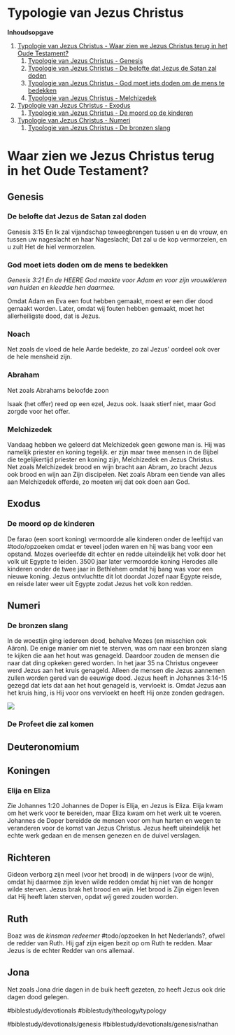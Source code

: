 # Typologie van Jezus Christus
**Inhoudsopgave**
1. [Typologie van Jezus Christus - Waar zien we Jezus Christus terug in het Oude Testament?](bear://x-callback-url/open-note?id=586D6F9D-5A68-4FBB-9D60-819125CD5741-3871-000304038B56B01F&header=Waar%20zien%20we%20Jezus%20Christus%20terug%20in%20het%20Oude%20Testament%3F)
	1. [Typologie van Jezus Christus - Genesis ](bear://x-callback-url/open-note?id=586D6F9D-5A68-4FBB-9D60-819125CD5741-3871-000304038B56B01F&header=Genesis)
	2. [Typologie van Jezus Christus - De belofte dat Jezus de Satan zal doden](bear://x-callback-url/open-note?id=586D6F9D-5A68-4FBB-9D60-819125CD5741-3871-000304038B56B01F&header=De%20belofte%20dat%20Jezus%20de%20Satan%20zal%20doden)
	3. [Typologie van Jezus Christus - God moet iets doden om de mens te bedekken](bear://x-callback-url/open-note?id=586D6F9D-5A68-4FBB-9D60-819125CD5741-3871-000304038B56B01F&header=God%20moet%20iets%20doden%20om%20de%20mens%20te%20bedekken)
	4. [Typologie van Jezus Christus - Melchizedek](bear://x-callback-url/open-note?id=586D6F9D-5A68-4FBB-9D60-819125CD5741-3871-000304038B56B01F&header=Melchizedek)
2. [Typologie van Jezus Christus - Exodus](bear://x-callback-url/open-note?id=586D6F9D-5A68-4FBB-9D60-819125CD5741-3871-000304038B56B01F&header=Exodus)
	1. [Typologie van Jezus Christus - De moord op de kinderen](bear://x-callback-url/open-note?id=586D6F9D-5A68-4FBB-9D60-819125CD5741-3871-000304038B56B01F&header=De%20moord%20op%20de%20kinderen)
3. [Typologie van Jezus Christus - Numeri](bear://x-callback-url/open-note?id=586D6F9D-5A68-4FBB-9D60-819125CD5741-3871-000304038B56B01F&header=Numeri) 
	1. [Typologie van Jezus Christus - De bronzen slang](bear://x-callback-url/open-note?id=586D6F9D-5A68-4FBB-9D60-819125CD5741-3871-000304038B56B01F&header=De%20bronzen%20slang)

# Waar zien we Jezus Christus terug in het Oude Testament?
## Genesis 
### De belofte dat Jezus de Satan zal doden
Genesis 3:15 En Ik zal vijandschap teweegbrengen tussen u en de vrouw,
en tussen uw nageslacht en haar Nageslacht;
Dat zal u de kop vermorzelen,
en u zult Het de hiel vermorzelen.

### God moet iets doden om de mens te bedekken
*Genesis 3:21 En de HEERE God maakte voor ​Adam​ en voor zijn vrouw ​kleren​ van huiden en kleedde hen daarmee.*

Omdat Adam en Eva een fout hebben gemaakt, moest er een dier dood gemaakt worden. 
Later, omdat wij fouten hebben gemaakt, moet het allerheiligste dood, dat is Jezus. 

### Noach
Net zoals de vloed de hele Aarde bedekte, zo zal Jezus' oordeel ook over de hele mensheid zijn.

### Abraham
Net zoals Abrahams beloofde zoon 

Isaak (het offer) reed op een ezel, Jezus ook.
Isaak stierf niet, maar God zorgde voor het offer. 

### Melchizedek
Vandaag hebben we geleerd dat Melchizedek geen gewone man is. Hij was namelijk priester en koning tegelijk. er zijn maar twee mensen in de Bijbel die tegelijkertijd priester en koning zijn, Melchizedek en Jezus Christus.  
Net zoals Melchizedek brood en wijn bracht aan Abram, zo bracht Jezus ook brood en wijn aan Zijn discipelen. Net zoals Abram een tiende van alles aan Melchizedek offerde, zo moeten wij dat ook doen aan God.

## Exodus
### De moord op de kinderen
De farao (een soort koning) vermoordde alle kinderen onder de leeftijd van #todo/opzoeken omdat er teveel joden waren en hij was bang voor een opstand. Mozes overleefde dit echter en redde uiteindelijk het volk door het volk uit Egypte te leiden.
3500 jaar later vermoordde koning Herodes alle kinderen onder de twee jaar in Bethlehem omdat hij bang was voor een nieuwe koning. Jezus ontvluchtte dit lot doordat Jozef naar Egypte reisde, en reisde later weer uit Egypte zodat Jezus het volk kon redden. 

## Numeri
### De bronzen slang
In de woestijn ging iedereen dood, behalve Mozes (en misschien ook Aäron). De enige manier om niet te sterven, was om naar een bronzen slang te kijken die aan het hout was genageld. Daardoor zouden de mensen die naar dat ding opkeken gered worden. 
In het jaar 35 na Christus ongeveer werd Jezus aan het kruis genageld. Alleen de mensen die Jezus aannemen zullen worden gered van de eeuwige dood. 
Jezus heeft in Johannes 3:14-15 gezegd dat iets dat aan het hout genageld is, vervloekt is. Omdat Jezus aan het kruis hing, is Hij voor ons vervloekt en heeft Hij onze zonden gedragen. 

![]((null)/Made+Sin+For+Us+devotional+John+3-14.jpg)


### De Profeet die zal komen

## Deuteronomium


## Koningen 
### Elija en Eliza 
Zie Johannes 1:20
Johannes de Doper is Elija, en Jezus is Eliza. Elija kwam om het werk voor te bereiden, maar Eliza kwam om het werk uit te voeren. Johannes de Doper bereidde de mensen voor om hun harten en wegen te veranderen voor de komst van Jezus Christus. Jezus heeft uiteindelijk het echte werk gedaan en de mensen genezen en de duivel verslagen. 

## Richteren
Gideon verborg zijn meel (voor het brood) in de wijnpers (voor de wijn), omdat hij daarmee zijn leven wilde redden omdat hij niet van de honger wilde sterven. Jezus brak het brood en wijn. Het brood is Zijn eigen leven dat Hij heeft laten sterven, opdat *wij* gered zouden worden. 

## Ruth
Boaz was de *kinsman redeemer* #todo/opzoeken In het Nederlands?, ofwel de redder van Ruth. Hij gaf zijn eigen bezit op om Ruth te redden. Maar Jezus is de echter Redder van ons allemaal. 

## Jona
Net zoals Jona drie dagen in de buik heeft gezeten, zo heeft Jezus ook drie dagen dood gelegen. 



#biblestudy/devotionals
#biblestudy/theology/typology


#biblestudy/devotionals/genesis #biblestudy/devotionals/genesis/nathan